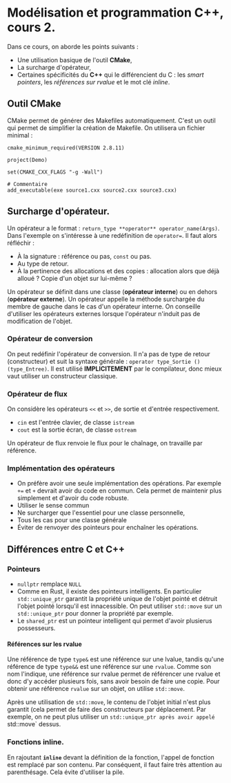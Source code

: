 # Modélisation et programmation C++, cours 2.
Dans ce cours, on aborde les points suivants :
* Une utilisation basique de l'outil **CMake**,
* La surcharge d'opérateur,
* Certaines spécificités du **C++** qui le différencient du C :
les *smart pointers*, les *références sur rvalue* et le mot clé
*inline*.

## Outil CMake

CMake permet de générer des Makefiles automatiquement. C'est un outil qui permet de simplifier la création de Makefile. On utilisera un fichier minimal :
```
cmake_minimum_required(VERSION 2.8.11)

project(Demo)

set(CMAKE_CXX_FLAGS "-g -Wall")

# Commentaire
add_executable(exe source1.cxx source2.cxx source3.cxx)
```

## Surcharge d'opérateur.

Un opérateur a le format : `return_type **operator** operator_name(Args)`.
Dans l'exemple on s'intéresse à une redéfinition de `operator=`. Il faut alors réfléchir :
* À la signature : référence ou pas, `const` ou pas.
* Au type de retour.
* À la pertinence des allocations et des copies : allocation alors que déjà alloué ? Copie d'un objet sur lui-même ?

Un opérateur se définit dans une classe (**opérateur interne**) ou en dehors (**opérateur externe**). Un opérateur appelle la méthode surchargée du membre de gauche dans le cas d'un opérateur interne.
On conseille d'utiliser les opérateurs externes lorsque l'opérateur n'induit pas de modification de l'objet.

### Opérateur de conversion

On peut redéfinir l'opérateur de conversion. Il n'a pas de type de retour (constructeur) et suit la syntaxe générale : `operator type_Sortie ()(type_Entree)`. Il est utilisé **IMPLICITEMENT** par le compilateur, donc mieux vaut utiliser un constructeur classique.


### Opérateur de flux

On considère les opérateurs `<<` et `>>`, de sortie et d'entrée respectivement.
* `cin` est l'entrée clavier, de classe `istream`
* `cout` est la sortie écran, de classe `ostream`

Un opérateur de flux renvoie le flux pour le chaînage, on travaille par référence.

### Implémentation des opérateurs

* On préfère avoir une seule implémentation des opérations. Par exemple `+=` et `+` devrait avoir du code en commun. Cela permet de maintenir plus simplement et d'avoir du code robuste.
* Utiliser le sense commun
* Ne surcharger que l'essentiel pour une classe personnelle,
* Tous les cas pour une classe générale
* Éviter de renvoyer des pointeurs pour enchaîner les opérations.

## Différences entre C et C++
### Pointeurs

* `nullptr` remplace `NULL`
* Comme en Rust, il existe des pointeurs intelligents. En particulier `std::unique_ptr` garantit la propriété unique de l'objet pointé et détruit l'objet pointé lorsqu'il est innacessible.
  On peut utiliser `std::move` sur un `std::unique_ptr` pour donner la propriété par exemple.
* Le `shared_ptr` est un pointeur intelligent qui permet d'avoir plusierus possesseurs.

#### Références sur les rvalue

Une référence de type `type&` est une référence sur une lvalue, tandis qu'une référence de type `type&&` est une référence sur une `rvalue`. Comme son nom l'indique, une référence sur rvalue permet de référencer une rvalue et donc d'y accéder plusieurs fois, sans avoir besoin de faire une copie.
Pour obtenir une référence `rvalue` sur un objet, on utilise `std::move`.

Après une utilisation de `std::move`, le contenu de l'objet initial
n'est plus garantit (cela permet de faire des constructeurs par déplacement. Par exemple, on ne peut plus utiliser un `std::unique_ptr après avoir appelé  `std::move` dessus.



### Fonctions inline.

En rajoutant **`inline`** devant la définition de la fonction,
l'appel de fonction est remplacé par son contenu.
Par conséquent, il faut faire très attention au parenthésage.
Cela évite d'utiliser la pile. 

